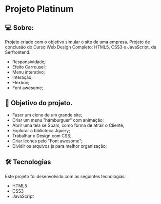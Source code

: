 
# Projeto Platinum

## 💻 Sobre:

Projeto criado com o objetivo simular o site de uma empresa. Projeto de conclusão do Curso Web Design Completo: HTML5, CSS3 e JavaScript, da Serfrontend.


- Responsividade;
- Efeito Carrousel;
- Menu interativo;
- Interação;
- Flexbox;
- Font awesome;


## 🚀 Objetivo do projeto.

- Fazer um clone de um grande site;
- Criar um menu "hámburguer" com animação;
- Abrir uma tela se Spam, como forma de atrair o Cliente;
- Explorar a biblioteca Jquery;
- Trabalhar o Design com CSS;
- Criar Icones pelo "Font awesome";
- Dividir os arquivos js para melhor organização;


## 🛠 Tecnologias

Este projeto foi desenvolvido com as seguintes tecnologias:

- HTML5
- CSS3
- JavaScript
